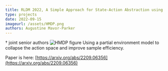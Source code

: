 ```yaml
---
title: RLDM 2022, A Simple Approach for State-Action Abstraction using a Learned MDP Homomorphism, Augustine N. Mavor-Parker, Andrea Banino, Lewis D. Griffin&dagger;, Caswell Barry&dagger;
type: projects
date: 2022-09-15
imageurl: /assets/HMDP.png
authors: Augustine Mavor-Parker
---
```

&dagger; joint senior authors
![HMDP figure](https://raw.githubusercontent.com/self-supervisor/self-supervisor.github.io/master/assets/HMDP.png)
Using a partial environment model to collapse the action space and improve sample efficiency.

Paper is here: [https://arxiv.org/abs/2209.06356](https://arxiv.org/abs/2209.06356)
